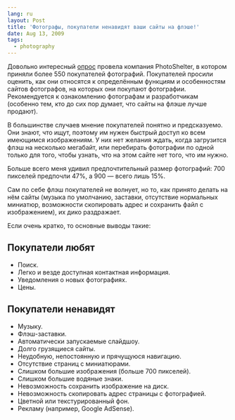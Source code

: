 ```yaml
---
lang: ru
layout: Post
title: 'Фотографы, покупатели ненавидят ваши сайты на флэше!'
date: Aug 13, 2009
tags:
  - photography
---
```


Довольно интересный [опрос](http://www.photoshelter.com/mkt/photo-buyer-survey-2009 "PhotoShelter's 2009 What Buyers Want survey — all about photography websites. Get the results for free.") провела компания PhotoShelter, в котором приняли более 550 покупателей фотографий. Покупателей просили оценить, как они относятся к определённым функциям и особенностям сайтов фотографов, на которых они покупают фотографии. Рекомендуется к ознакомлению фотографам и разработчикам (особенно тем, кто до сих пор думает, что сайты на флэше лучше продают).

<!--more-->

В большинстве случаев мнение покупателей понятно и предсказуемо. Они знают, что ищут, поэтому им нужен быстрый доступ ко всем имеющимся изображениям. У них нет желания ждать, когда загрузится флэш на несколько мегабайт, или перебирать фотографии по одной только для того, чтобы узнать, что на этом сайте нет того, что им нужно.

Больше всего меня удивил предпочтительный размер фотографий: 700 пикселей предпочли 47%, а 900 — всего лишь 15%.

Сам по себе флэш покупателей не волнует, но то, как принято делать на нём сайты (музыка по умолчанию, заставки, отсутствие нормальных миниатюр, возможности скопировать адрес и сохранить файл с изображением), их дико раздражает.

Если очень кратко, то основные выводы такие:

## Покупатели любят

- Поиск.
- Легко и везде доступная контактная информация.
- Уведомления о новых фотографиях.
- Цены.

## Покупатели ненавидят

- Музыку.
- Флэш-заставки.
- Автоматически запускаемые слайдшоу.
- Долго грузящиеся сайты.
- Неудобную, непостоянную и прячущуюся навигацию.
- Отсутствие страниц с миниатюрами.
- Слишком большие изображения (больше 700 пикселей).
- Слишком большие водяные знаки.
- Невозможность сохранить изображение на диск.
- Невозможность скопировать адрес страницы с фотографией.
- Цветной или текстурированный фон.
- Рекламу (например, Google AdSense).

